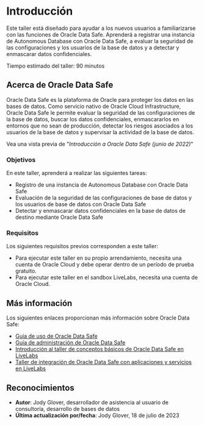 # Introducción

Este taller está diseñado para ayudar a los nuevos usuarios a familiarizarse con las funciones de Oracle Data Safe. Aprenderá a registrar una instancia de Autonomous Database con Oracle Data Safe, a evaluar la seguridad de las configuraciones y los usuarios de la base de datos y a detectar y enmascarar datos confidenciales.

Tiempo estimado del taller: 90 minutos

## Acerca de Oracle Data Safe

Oracle Data Safe es la plataforma de Oracle para proteger los datos en las bases de datos. Como servicio nativo de Oracle Cloud Infrastructure, Oracle Data Safe le permite evaluar la seguridad de las configuraciones de la base de datos, buscar los datos confidenciales, enmascararlos en entornos que no sean de producción, detectar los riesgos asociados a los usuarios de la base de datos y supervisar la actividad de la base de datos.

Vea una vista previa de "_Introducción a Oracle Data Safe (junio de 2022)_"[](youtube:UUc26bpdFnc)

### Objetivos

En este taller, aprenderá a realizar las siguientes tareas:

*   Registro de una instancia de Autonomous Database con Oracle Data Safe
*   Evaluación de la seguridad de las configuraciones de base de datos y los usuarios de base de datos con Oracle Data Safe
*   Detectar y enmascarar datos confidenciales en la base de datos de destino mediante Oracle Data Safe

### Requisitos

Los siguientes requisitos previos corresponden a este taller:

*   Para ejecutar este taller en su propio arrendamiento, necesita una cuenta de Oracle Cloud y debe operar dentro de un período de prueba gratuito.
*   Para ejecutar este taller en el sandbox LiveLabs, necesita una cuenta de Oracle Cloud.

## Más información

Los siguientes enlaces proporcionan más información sobre Oracle Data Safe:

*   [Guía de uso de Oracle Data Safe](https://docs.oracle.com/en/cloud/paas/data-safe/udscs/index.html)
*   [Guía de administración de Oracle Data Safe](https://docs.oracle.com/en/cloud/paas/data-safe/admds/index.html)
*   [Introducción al taller de conceptos básicos de Oracle Data Safe en LiveLabs](https://apexapps.oracle.com/pls/apex/dbpm/r/livelabs/view-workshop?wid=598)
*   [Taller de integración de Oracle Data Safe con aplicaciones y servicios en LiveLabs](https://apexapps.oracle.com/pls/apex/dbpm/r/livelabs/view-workshop?wid=3596)

## Reconocimientos

*   **Autor**: Jody Glover, desarrollador de asistencia al usuario de consultoría, desarrollo de bases de datos
*   **Última actualización por/fecha**: Jody Glover, 18 de julio de 2023